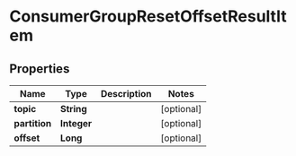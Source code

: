 

# ConsumerGroupResetOffsetResultItem


## Properties

Name | Type | Description | Notes
------------ | ------------- | ------------- | -------------
**topic** | **String** |  |  [optional]
**partition** | **Integer** |  |  [optional]
**offset** | **Long** |  |  [optional]



